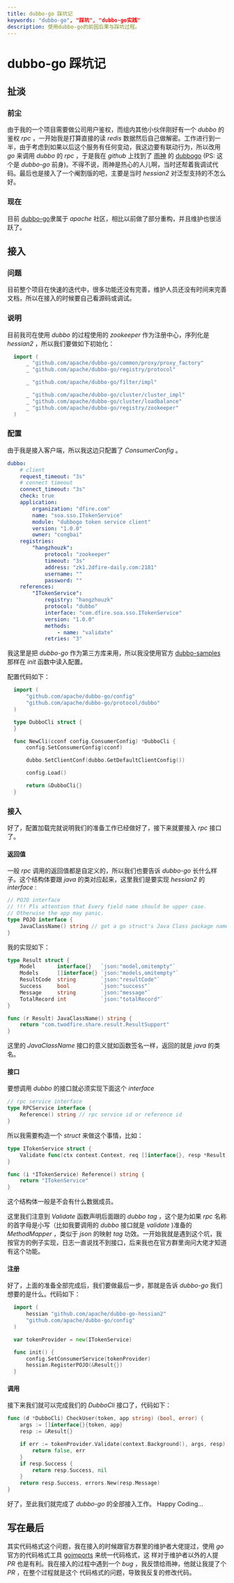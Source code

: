 ```yaml
---
title: dubbo-go 踩坑记
keywords: "dubbo-go", "踩坑", "dubbo-go实践"
description: 使用dubbo-go的前因后果与踩坑过程。
---
```


# dubbo-go 踩坑记

## 扯淡

### 前尘

由于我的一个项目需要做公司用户鉴权，而组内其他小伙伴刚好有一个 *dubbo* 的鉴权 *rpc* ，一开始我是打算直接的读 *redis* 数据然后自己做解密。工作进行到一半，由于考虑到如果以后这个服务有任何变动，我这边要有联动行为，所以改用 *go* 来调用 *dubbo* 的 *rpc* ，于是我在 *github* 上找到了 [雨神](https://github.com/AlexStocks) 的 [dubbogo](https://github.com/AlexStocks/dubbogo) (PS: 这个是 *dubbo-go* 前身)。不得不说，雨神是热心的人儿啊，当时还帮着我调试代码。最后也是接入了一个阉割版的吧，主要是当时 *hessian2* 对泛型支持的不怎么好。

### 现在

目前 [dubbo-go](https://github.com/apache/dubbo-go)隶属于 *apache* 社区，相比以前做了部分重构，并且维护也很活跃了。

## 接入

### 问题

目前整个项目在快速的迭代中，很多功能还没有完善，维护人员还没有时间来完善文档，所以在接入的时候要自己看源码或调试。

### 说明

目前我司在使用 *dubbo* 的过程使用的 *zookeeper* 作为注册中心，序列化是 *hessian2* ，所以我们要做如下初始化：

``` go
  import (
      _ "github.com/apache/dubbo-go/common/proxy/proxy_factory"
      _ "github.com/apache/dubbo-go/registry/protocol"

      _ "github.com/apache/dubbo-go/filter/impl"

      _ "github.com/apache/dubbo-go/cluster/cluster_impl"
      _ "github.com/apache/dubbo-go/cluster/loadbalance"
      _ "github.com/apache/dubbo-go/registry/zookeeper"
  )
```

### 配置

由于我是接入客户端，所以我这边只配置了 *ConsumerConfig* 。

``` yaml
dubbo:
    # client
    request_timeout: "3s"
    # connect timeout
    connect_timeout: "3s"
    check: true
    application:
        organization: "dfire.com"
        name: "soa.sso.ITokenService"
        module: "dubbogo token service client"
        version: "1.0.0"
        owner: "congbai"
    registries:
        "hangzhouzk":
            protocol: "zookeeper"
            timeout: "3s"
            address: "zk1.2dfire-daily.com:2181"
            username: ""
            password: ""
    references:
        "ITokenService":
            registry: "hangzhouzk"
            protocol: "dubbo"
            interface: "com.dfire.soa.sso.ITokenService"
            version: "1.0.0"
            methods:
                - name: "validate"
            retries: "3"
``` 

我这里是把 *dubbo-go* 作为第三方库来用，所以我没使用官方 [dubbo-samples](https://github.com/dubbogo/dubbo-samples/golang) 那样在 *init* 函数中读入配置。

配置代码如下：

```  go
  import (
      "github.com/apache/dubbo-go/config"
      "github.com/apache/dubbo-go/protocol/dubbo"
  )

  type DubboCli struct {
  }

  func NewCli(cconf config.ConsumerConfig) *DubboCli {
      config.SetConsumerConfig(cconf)

      dubbo.SetClientConf(dubbo.GetDefaultClientConfig())

      config.Load()

      return &DubboCli{}
  }
```

### 接入

好了，配置加载完就说明我们的准备工作已经做好了，接下来就要接入 *rpc* 接口了。

#### 返回值

一般 *rpc* 调用的返回值都是自定义的，所以我们也要告诉 *dubbo-go* 长什么样子。这个结构体要跟 *java* 的类对应起来，这里我们是要实现
*hessian2*  的 *interface* :

``` go
// POJO interface
// !!! Pls attention that Every field name should be upper case.
// Otherwise the app may panic.
type POJO interface {
	JavaClassName() string // got a go struct's Java Class package name which should be a POJO class.
}
```

我的实现如下：

``` go
type Result struct {
	Model       interface{}   `json:"model,omitempty"`
	Models      []interface{} `json:"models,omitempty"`
	ResultCode  string        `json:"resultCode"`
	Success     bool          `json:"success"`
	Message     string        `json:"message"`
	TotalRecord int           `json:"totalRecord"`
}

func (r Result) JavaClassName() string {
	return "com.twodfire.share.result.ResultSupport"
}
```

这里的 *JavaClassName* 接口的意义就如函数签名一样，返回的就是 *java* 的类名。

#### 接口

要想调用 *dubbo* 的接口就必须实现下面这个 *interface*

``` go
// rpc service interface
type RPCService interface {
	Reference() string // rpc service id or reference id
}
```

所以我需要构造一个 *struct* 来做这个事情，比如：

``` go
type ITokenService struct {
	Validate func(ctx context.Context, req []interface{}, resp *Result) error `dubbo:"validate"`
}

func (i *ITokenService) Reference() string {
	return "ITokenService"
}
```

这个结构体一般是不会有什么数据成员。

这里我们注意到 *Validate* 函数声明后面跟的 *dubbo tag* ，这个是为如果 *rpc* 名称的首字母是小写（比如我要调用的 *dubbo* 接口就是 *validate* )准备的 *MethodMapper* ，类似于 *json* 的映射 *tag* 功效。一开始我就是遇到这个坑，我按官方的例子实现，日志一直说找不到接口，后来我也在官方群里询问大佬才知道有这个功能。

#### 注册
好了，上面的准备全部完成后，我们要做最后一步，那就是告诉 *dubbo-go* 我们想要的是什么。代码如下：

``` go
  import (
      hessian "github.com/apache/dubbo-go-hessian2"
      "github.com/apache/dubbo-go/config"
  )

  var tokenProvider = new(ITokenService)

  func init() {
      config.SetConsumerService(tokenProvider)
      hessian.RegisterPOJO(&Result{})
  }
```
#### 调用

接下来我们就可以完成我们的 *DubboCli* 接口了，代码如下：

``` go
func (d *DubboCli) CheckUser(token, app string) (bool, error) {
	args := []interface{}{token, app}
	resp := &Result{}

	if err := tokenProvider.Validate(context.Background(), args, resp); err != nil {
		return false, err
	}
	if resp.Success {
		return resp.Success, nil
	}
	return resp.Success, errors.New(resp.Message)
}
```

好了，至此我们就完成了 *dubbo-go* 的全部接入工作。 Happy Coding...

## 写在最后

其实代码格式这个问题，我在接入的时候跟官方群里的维护者大佬提过，使用 *go* 官方的代码格式工具 [goimports](https://github.com/golang/tools/tree/master/cmd/goimports) 来统一代码格式，这
样对于维护者以外的人提 *PR* 也是有利。我在接入的过程中遇到一个 *bug* ，我反馈给雨神，他就让我提了个 *PR* ，在整个过程就是这个
代码格式的问题，导致我反复的修改代码。